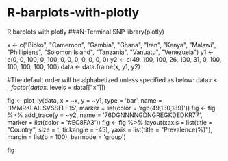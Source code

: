 # R-barplots-with-plotly
R barplots with plotly
###N-Terminal SNP
library(plotly)

x <- c("Bioko", "Cameroon", "Gambia", "Ghana", "Iran", "Kenya", "Malawi", "Phillipiens", "Solomon Island", "Tanzania", "Vanuatu", "Venezuela")
y1 <- c(0, 0, 100, 0, 100, 0, 0, 0, 0, 0, 0, 0)
y2 <- c(49, 100, 100, 26, 100, 31, 0, 100, 100, 100, 100, 100)
data <- data.frame(x, y1, y2)

#The default order will be alphabetized unless specified as below:
data$x <- factor(data$x, levels = data[["x"]])

fig <- plot_ly(data, x = ~x, y = ~y1, type = 'bar', name = '1MMRKLAILSVSSFLF15', marker = list(color = 'rgb(49,130,189)'))
fig <- fig %>% add_trace(y = ~y2, name = '76DGNNNNGDNGREGKDEDKR77', marker = list(color = '#EC8FA3'))
fig <- fig %>% layout(xaxis = list(title = "Country", size = t, tickangle = -45),
                      yaxis = list(title = "Prevalence(%)"),
                      margin = list(b = 100),
                      barmode = 'group')

fig

